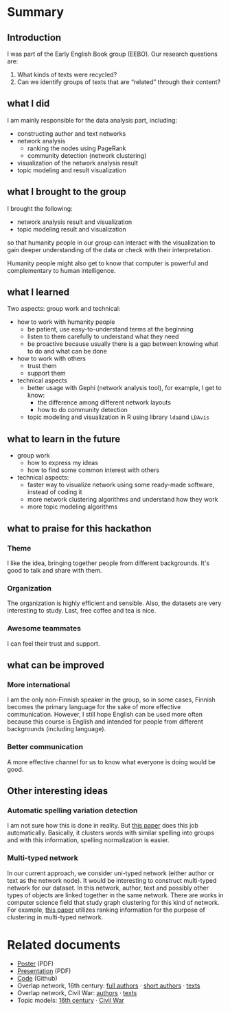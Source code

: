
# Summary

## Introduction

I was part of the Early English Book group (EEBO).
Our research questions are:

1. What kinds of texts were recycled?
2. Can we identify groups of texts that are “related” through their content?


## what I did

I am mainly responsible for the data analysis part, including:

- constructing author and text networks
- network analysis
  - ranking the nodes using PageRank
  - community detection (network clustering)
- visualization of the network analysis result
- topic modeling and result visualization


## what I brought to the group

I brought the following:

- network analysis result and visualization
- topic modeling result and  visualization

so that humanity people in our group can interact with the visualization to gain deeper understanding of the data or check with their interpretation. 

Humanity people might also get to know that computer is powerful and complementary to human intelligence. 


## what I learned

Two aspects: group work and technical:

- how to work with humanity people
  - be patient, use easy-to-understand terms at the beginning
  - listen to them carefully to understand what they need
  - be proactive because usually there is a gap between knowing what to do and what can be done
- how to work with others
  - trust them
  - support them
- technical aspects
  - better usage with Gephi (network analysis tool), for example, I get to know: 
    - the difference among different network layouts
    - how to do community detection
  - topic modeling and visualization in R using library `lda`and `LDAvis`

## what to learn in the future

- group work
  - how to express my ideas
  - how to find some common interest with others
- technical aspects:
  - faster way to visualize network using some ready-made software, instead of coding it
  - more network clustering algorithms and understand how they work
  - more topic modeling algorithms

## what to praise for this hackathon

### Theme

I like the idea, bringing together people from different backgrounds.
It's good to talk and share with them.

### Organization

The organization is highly efficient and sensible.
Also, the datasets are very interesting to study.
Last, free coffee and tea is nice.

### Awesome teammates

I can feel their trust and support. 

## what can be improved

### More international

I am the only non-Finnish speaker in the group, so in some cases, Finnish becomes the primary language for the sake of more effective communication. 
However, I still hope English can be used more often because this course is English and intended for people from different backgrounds (including language).

### Better communication

A more effective channel for us to know what everyone is doing would be good. 



## Other interesting ideas

### Automatic spelling variation detection

I am not sure how this is done in reality.
But [this paper](http://ucrel.lancs.ac.uk/publications/CL2007/paper/238_Paper.pdf) does this job automatically.
Basically, it clusters words with similar spelling into groups and with this information, spelling normalization is easier. 

### Multi-typed network

In our current approach, we consider uni-typed network (either author or text as the network node).
It would be interesting to construct multi-typed network for our dataset. 
In this network, author, text and possibly other types of objects are linked together in the same network. 
There are works in computer science field that study graph clustering for this kind of network.
For example, [this paper](http://www.ccs.neu.edu/home/yzsun/papers/kdd09_netclus.pdf) utilizes ranking information for the purpose of clustering in multi-typed network.
  
# Related documents

- [Poster](http://dhh16.hiit.fi/dhh16-eebo-poster.pdf) (PDF)
- [Presentation](http://dhh16.hiit.fi/dhh16-eebo-slides.pdf) (PDF)
- [Code](https://github.com/dhh16/eebo) (Github)
- Overlap network, 16th century: [full authors](https://www.cs.helsinki.fi/u/hxiao/eebo/sixteen-author-long/) · [short authors](https://www.cs.helsinki.fi/u/hxiao/eebo/sixteen-author-short/) · [texts](https://www.cs.helsinki.fi/u/hxiao/eebo/sixteen-text/)
- Overlap network, Civil War: [authors](https://www.cs.helsinki.fi/u/hxiao/eebo/civil-war/) · [texts](https://www.cs.helsinki.fi/u/hxiao/eebo/civil-war-text/)
- Topic models: [16th century](https://www.cs.helsinki.fi/u/hxiao/eebo/topic_sixteen/) · [Civil War](https://www.cs.helsinki.fi/u/hxiao/eebo/topic_civil_war/)